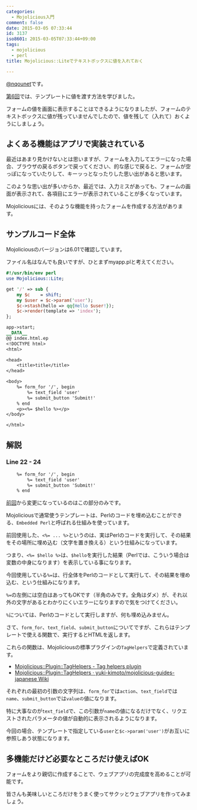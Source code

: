 ```yaml
---
categories:
  - Mojolicious入門
comment: false
date: 2015-03-05 07:33:44
id: 3137
iso8601: 2015-03-05T07:33:44+09:00
tags:
  - mojolicious
  - perl
title: Mojolicious::Liteでテキストボックスに値を入れておく

---
```


<p><a href="https://twitter.com/nqounet">@nqounet</a>です。</p>

<p><a href="https://www.nqou.net/2015/02/12/081257" title="Mojolicious::Liteでテンプレートに値を渡す">第6回</a>では、テンプレートに値を渡す方法を学びました。</p>

<p>フォームの値を画面に表示することはできるようになりましたが、フォームのテキストボックスに値が残っていませんでしたので、値を残して（入れて）おくようにしましょう。</p>



<h2>よくある機能はアプリで実装されている</h2>

<p>最近はあまり見かけないとは思いますが、フォームを入力してエラーになった場合、ブラウザの戻るボタンで戻ってください、的な感じで戻ると、フォームが空っぽになっていたりして、キーッっとなったりした思い出があると思います。</p>

<p>このような思い出が多いからか、最近では、入力ミスがあっても、フォームの画面が表示されて、各項目にエラーが表示されていることが多くなっています。</p>

<p>Mojoliciousには、そのような機能を持ったフォームを作成する方法があります。</p>

<h2>サンプルコード全体</h2>

<p>Mojoliciousのバージョンは6.01で確認しています。</p>

<p>ファイル名はなんでも良いですが、ひとまずmyapp.plと考えてください。</p>

```perl myapp.pl
#!/usr/bin/env perl
use Mojolicious::Lite;

get '/' => sub {
    my $c    = shift;
    my $user = $c->param('user');
    $c->stash(hello => qq{Hello $user!});
    $c->render(template => 'index');
};

app->start;
__DATA__
@@ index.html.ep
<!DOCTYPE html>
<html>

<head>
    <title>title</title>
</head>

<body>
    %= form_for '/', begin
        %= text_field 'user'
        %= submit_button 'Submit!'
    % end
    <p><%= $hello %></p>
</body>

</html>
```

<h2>解説</h2>

<h3>Line 22 - 24</h3>

```html
    %= form_for '/', begin
        %= text_field 'user'
        %= submit_button 'Submit!'
    % end
```

<p><a href="https://www.nqou.net/2015/02/12/081257" title="Mojolicious::Liteでテンプレートに値を渡す">前回</a>から変更になっているのはこの部分のみです。</p>

<p>Mojoliciousで通常使うテンプレートは、Perlのコードを埋め込むことができる、<code>Embedded Perl</code>と呼ばれる仕組みを使っています。</p>

<p>前回使用した、<code><%= ... %></code>というのは、実はPerlのコードを実行して、その結果をその場所に埋め込む（文字を置き換える）という仕組みになっています。</p>

<p>つまり、<code><%= $hello %></code>は、<code>$hello</code>を実行した結果（Perlでは、こういう場合は変数の中身になります）を表示している事になります。</p>

<p>今回使用している<code>%=</code>は、行全体をPerlのコードとして実行して、その結果を埋め込む、という仕組みになります。</p>

<p><code>%=</code>の左側には空白はあってもOKです（半角のみです。全角はダメ）が、それ以外の文字があるとわかりにくいエラーになりますので気をつけてください。</p>

<p><code>%</code>については、Perlのコードとして実行しますが、何も埋め込みません。</p>

<p>さて、<code>form_for</code>、<code>text_field</code>、<code>submit_button</code>についてですが、これらはテンプレートで使える関数で、実行するとHTMLを返します。</p>

<p>これらの関数は、Mojoliciousの標準プラグインの<code>TagHelpers</code>で定義されています。</p>

<ul>
<li><a href="http://mojolicio.us/perldoc/Mojolicious/Plugin/TagHelpers">Mojolicious::Plugin::TagHelpers - Tag helpers plugin</a></li>
<li><a href="https://github.com/yuki-kimoto/mojolicious-guides-japanese/wiki/Mojolicious::Plugin::TagHelpers">Mojolicious::Plugin::TagHelpers · yuki-kimoto/mojolicious-guides-japanese Wiki</a></li>
</ul>

<p>それぞれの最初の引数の文字列は、<code>form_for</code>では<code>action</code>、<code>text_field</code>では<code>name</code>、<code>submit_button</code>では<code>valueの</code>値になります。</p>

<p>特に大事なのが<code>text_field</code>で、この引数が<code>name</code>の値になるだけでなく、リクエストされたパラメータの値が自動的に表示されるようになります。</p>

<p>今回の場合、テンプレートで指定している<code>user</code>と<code>$c->param('user')</code>がお互いに参照しあう状態になります。</p>

<h2>多機能だけど必要なところだけ使えばOK</h2>

<p>フォームをより親切に作成することで、ウェブアプリの完成度を高めることが可能です。</p>

<p>皆さんも美味しいところだけをうまく使ってサクッとウェブアプリを作ってみましょう。</p>
    	